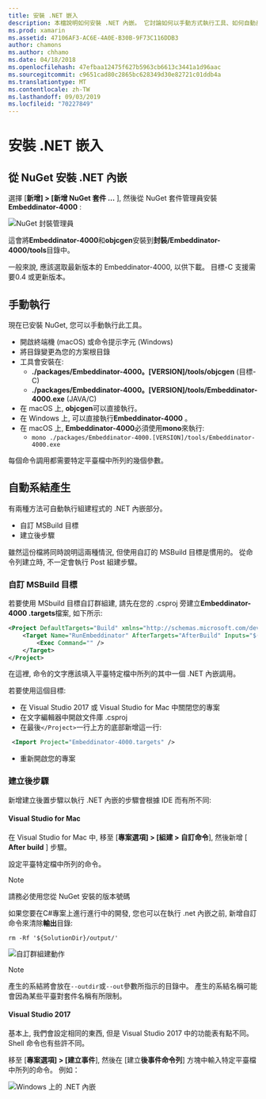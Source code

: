 ```yaml
---
title: 安裝 .NET 嵌入
description: 本檔說明如何安裝 .NET 內嵌。 它討論如何以手動方式執行工具、如何自動產生系結、如何使用自訂的 MSBuild 目標, 以及必要的後期建立步驟。
ms.prod: xamarin
ms.assetid: 47106AF3-AC6E-4A0E-B30B-9F73C116DDB3
author: chamons
ms.author: chhamo
ms.date: 04/18/2018
ms.openlocfilehash: 47efbaa12475f627b5963cb6613c3441a1d96aac
ms.sourcegitcommit: c9651cad80c2865bc628349d30e82721c01ddb4a
ms.translationtype: MT
ms.contentlocale: zh-TW
ms.lasthandoff: 09/03/2019
ms.locfileid: "70227849"
---
```

# <a name="installing-net-embedding"></a>安裝 .NET 嵌入

## <a name="installing-net-embedding-from-nuget"></a>從 NuGet 安裝 .NET 內嵌

選擇 [**新增] > [新增 NuGet 套件 ...** ], 然後從 NuGet 套件管理員安裝**Embeddinator-4000** :

![NuGet 封裝管理員](images/visualstudionuget.png)

這會將**Embeddinator-4000**和**objcgen**安裝到**封裝/Embeddinator-4000/tools**目錄中。

一般來說, 應該選取最新版本的 Embeddinator-4000, 以供下載。 目標-C 支援需要0.4 或更新版本。

## <a name="running-manually"></a>手動執行

現在已安裝 NuGet, 您可以手動執行此工具。

- 開啟終端機 (macOS) 或命令提示字元 (Windows)
- 將目錄變更為您的方案根目錄
- 工具會安裝在:
  - **./packages/Embeddinator-4000。[VERSION]/tools/objcgen** (目標-C)
  - **./packages/Embeddinator-4000。[VERSION]/tools/Embeddinator-4000.exe** (JAVA/C)
- 在 macOS 上, **objcgen**可以直接執行。
- 在 Windows 上, 可以直接執行**Embeddinator-4000** 。
- 在 macOS 上, **Embeddinator-4000**必須使用**mono**來執行:
  - `mono ./packages/Embeddinator-4000.[VERSION]/tools/Embeddinator-4000.exe`

每個命令調用都需要特定平臺檔中所列的幾個參數。

## <a name="automatic-binding-generation"></a>自動系結產生

有兩種方法可自動執行組建程式的 .NET 內嵌部分。

- 自訂 MSBuild 目標
- 建立後步驟

雖然這份檔將同時說明這兩種情況, 但使用自訂的 MSBuild 目標是慣用的。 從命令列建立時, 不一定會執行 Post 組建步驟。

### <a name="custom-msbuild-targets"></a>自訂 MSBuild 目標

若要使用 MSbuild 目標自訂群組建, 請先在您的 .csproj 旁建立**Embeddinator-4000 .targets**檔案, 如下所示:

```xml
<Project DefaultTargets="Build" xmlns="http://schemas.microsoft.com/developer/msbuild/2003">
    <Target Name="RunEmbeddinator" AfterTargets="AfterBuild" Inputs="$(OutputPath)/$(AssemblyName).dll" Outputs="$(IntermediateOutputPath)/Embeddinator/$(AssemblyName).framework/$(AssemblyName)">
        <Exec Command="" />
    </Target>
</Project>
```

在這裡, 命令的文字應該填入平臺特定檔中所列的其中一個 .NET 內嵌調用。

若要使用這個目標:

- 在 Visual Studio 2017 或 Visual Studio for Mac 中關閉您的專案
- 在文字編輯器中開啟文件庫 .csproj
- 在最後`</Project>`一行上方的底部新增這一行:

```xml
 <Import Project="Embeddinator-4000.targets" />
```

- 重新開啟您的專案

### <a name="post-build-steps"></a>建立後步驟

新增建立後置步驟以執行 .NET 內嵌的步驟會根據 IDE 而有所不同:

#### <a name="visual-studio-for-mac"></a>Visual Studio for Mac

在 Visual Studio for Mac 中, 移至 [**專案選項] > [組建 > 自訂命令**], 然後新增 [ **After build** ] 步驟。

設定平臺特定檔中所列的命令。

> [!NOTE]
> 請務必使用您從 NuGet 安裝的版本號碼

如果您要在C#專案上進行進行中的開發, 您也可以在執行 .net 內嵌之前, 新增自訂命令來清除**輸出**目錄:

```shell
rm -Rf '${SolutionDir}/output/'
```

![自訂群組建動作](images/visualstudiocustombuild.png)

> [!NOTE]
> 產生的系結將會放在`--outdir`或`--out`參數所指示的目錄中。 產生的系結名稱可能會因為某些平臺對套件名稱有所限制。

#### <a name="visual-studio-2017"></a>Visual Studio 2017

基本上, 我們會設定相同的東西, 但是 Visual Studio 2017 中的功能表有點不同。 Shell 命令也有些許不同。

移至 [**專案選項] > [建立事件**], 然後在 [建立**後事件命令列**] 方塊中輸入特定平臺檔中所列的命令。 例如：

![Windows 上的 .NET 內嵌](images/visualstudiowindows.png)
 